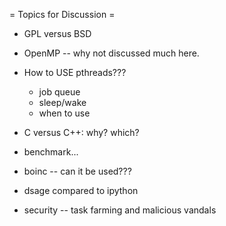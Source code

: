 = Topics for Discussion =

 * GPL versus BSD

 * OpenMP -- why not discussed much here. 

 * How to USE pthreads???
     - job queue
     - sleep/wake
     - when to use

 * C versus C++: why? which?

 * benchmark...
 
 * boinc -- can it be used???

 * dsage compared to ipython

 * security -- task farming and malicious vandals
